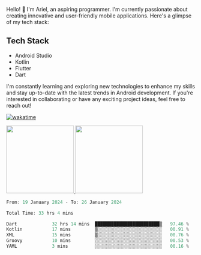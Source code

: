 Hello! 👋 I'm Ariel, an aspiring programmer. I'm currently passionate about creating innovative and user-friendly mobile applications. Here's a glimpse of my tech stack:

## Tech Stack

- Android Studio
- Kotlin
- Flutter
- Dart

I'm constantly learning and exploring new technologies to enhance my skills and stay up-to-date with the latest trends in Android development. If you're interested in collaborating or have any exciting project ideas, feel free to reach out!

[![wakatime](https://wakatime.com/badge/user/3a9424b2-a7e9-45b1-b004-c0da731ae6d1.svg)](https://wakatime.com/@3a9424b2-a7e9-45b1-b004-c0da731ae6d1)

<p align="left">
<a href="https://github.com/MattRiel">
  <img height="180em" src="https://github-readme-stats-eight-theta.vercel.app/api?username=MattRiel&show_icons=true&theme=dark&include_all_commits=true&count_private=true"/>
  <img height="180em" src="https://github-readme-stats-eight-theta.vercel.app/api/top-langs/?username=MattRiel&layout=compact&langs_count=8&theme=dark"/>
</a>
</p>

<!-- <img width="63.5%" src="https://github-readme-stats.vercel.app/api/wakatime?username=arielmatius&layuout=compact&theme=nightowl&v=2&hide_border=true" alt="Wakatime Stats" /> -->


<!--START_SECTION:waka-->

```dart
From: 19 January 2024 - To: 26 January 2024

Total Time: 33 hrs 4 mins

Dart             32 hrs 14 mins  ████████████████████████▒   97.46 %
Kotlin           17 mins         ▒░░░░░░░░░░░░░░░░░░░░░░░░   00.91 %
XML              15 mins         ▒░░░░░░░░░░░░░░░░░░░░░░░░   00.76 %
Groovy           10 mins         ░░░░░░░░░░░░░░░░░░░░░░░░░   00.53 %
YAML             3 mins          ░░░░░░░░░░░░░░░░░░░░░░░░░   00.16 %
```

<!--END_SECTION:waka-->
